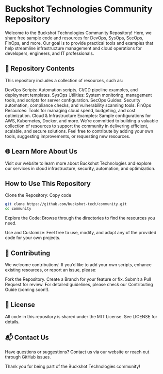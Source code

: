 # Buckshot Technologies Community Repository
Welcome to the Buckshot Technologies Community Repository! Here, we share free sample code and resources for DevOps, SysOps, SecOps, FinOps, and more. Our goal is to provide practical tools and examples that help streamline infrastructure management and cloud operations for developers, engineers, and IT professionals.

## 📂 Repository Contents
This repository includes a collection of resources, such as:

DevOps Scripts: Automation scripts, CI/CD pipeline examples, and deployment templates.
SysOps Utilities: System monitoring, management tools, and scripts for server configuration.
SecOps Guides: Security automation, compliance checks, and vulnerability scanning tools.
FinOps Resources: Tools for managing cloud spend, budgeting, and cost optimization.
Cloud & Infrastructure Examples: Sample configurations for AWS, Kubernetes, Docker, and more.
We’re committed to building a valuable collection of resources to support the community in delivering efficient, scalable, and secure solutions. Feel free to contribute by adding your own tools, suggesting improvements, or requesting new resources.

## 🌐 Learn More About Us
Visit our website to learn more about Buckshot Technologies and explore our services in cloud infrastructure, security, automation, and optimization.

##  How to Use This Repository
Clone the Repository:
Copy code
```bash 
git clone https://github.com/buckshot-tech/community.git
cd community
```

Explore the Code: Browse through the directories to find the resources you need.

Use and Customize: Feel free to use, modify, and adapt any of the provided code for your own projects.

## 🤝 Contributing
We welcome contributions! If you’d like to add your own scripts, enhance existing resources, or report an issue, please:

Fork the Repository.
Create a Branch for your feature or fix.
Submit a Pull Request for review.
For detailed guidelines, please check our Contributing Guide (coming soon!).

## 📄 License
All code in this repository is shared under the MIT License. See LICENSE for details.

## 📬 Contact Us
Have questions or suggestions? Contact us via our website or reach out through GitHub issues.

Thank you for being part of the Buckshot Technologies community!

